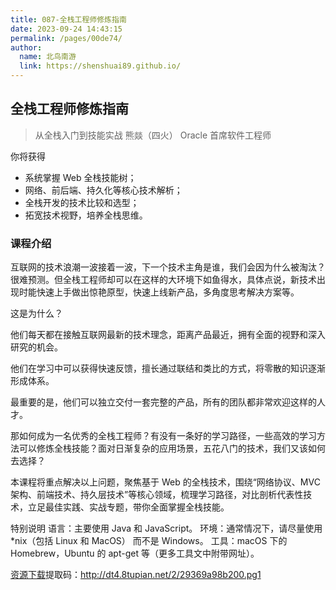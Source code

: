 ```yaml
---
title: 087-全栈工程师修炼指南
date: 2023-09-24 14:43:15
permalink: /pages/00de74/
author: 
  name: 北鸟南游
  link: https://shenshuai89.github.io/
---
```

## 全栈工程师修炼指南

> 从全栈入门到技能实战
> 熊燚（四火）  Oracle 首席软件工程师

你将获得

- 系统掌握 Web 全栈技能树；
- 网络、前后端、持久化等核心技术解析；
- 全栈开发的技术比较和选型；
- 拓宽技术视野，培养全栈思维。

### 课程介绍

互联网的技术浪潮一波接着一波，下一个技术主角是谁，我们会因为什么被淘汰？很难预测。但全栈工程师却可以在这样的大环境下如鱼得水，具体点说，新技术出现时能快速上手做出惊艳原型，快速上线新产品，多角度思考解决方案等。

这是为什么？

他们每天都在接触互联网最新的技术理念，距离产品最近，拥有全面的视野和深入研究的机会。

他们在学习中可以获得快速反馈，擅长通过联结和类比的方式，将零散的知识逐渐形成体系。

最重要的是，他们可以独立交付一套完整的产品，所有的团队都非常欢迎这样的人才。

那如何成为一名优秀的全栈工程师？有没有一条好的学习路径，一些高效的学习方法可以修炼全栈技能？面对日渐复杂的应用场景，五花八门的技术，我们又该如何去选择？

本课程将重点解决以上问题，聚焦基于 Web 的全栈技术，围绕“网络协议、MVC 架构、前端技术、持久层技术”等核心领域，梳理学习路径，对比剖析代表性技术，立足最佳实践、实战专题，带你全面掌握全栈技能。

特别说明
语言：主要使用 Java 和 JavaScript。
环境：通常情况下，请尽量使用 *nix（包括 Linux 和 MacOS） 而不是 Windows。
工具：macOS 下的 Homebrew，Ubuntu 的 apt-get 等（更多工具文中附带网址）。

[资源下载](https://pan.baidu.com/s/1g_62Zh-SnrC-Tm5w2ZYt9Q)提取码：http://dt4.8tupian.net/2/29369a98b200.pg1
